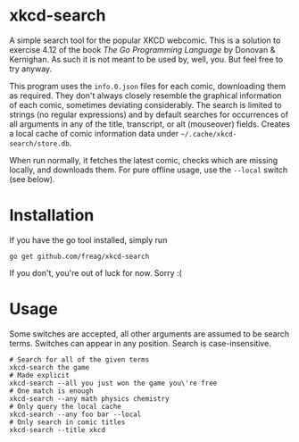 # xkcd-search
A simple search tool for the popular XKCD webcomic. This is a solution to exercise 4.12 of the book *The Go Programming Language* by Donovan & Kernighan. As such it is not meant to be used by, well, you. But feel free to try anyway.

This program uses the `info.0.json` files for each comic, downloading them as required. They don't always closely resemble the graphical information of each comic, sometimes deviating considerably. The search is limited to strings (no regular expressions) and by default searches for occurrences of all arguments in any of the title, transcript, or alt (mouseover) fields. Creates a local cache of comic information data under `~/.cache/xkcd-search/store.db`.

When run normally, it fetches the latest comic, checks which are missing locally, and downloads them. For pure offline usage, use the `--local` switch (see below).

# Installation

If you have the go tool installed, simply run
```
go get github.com/freag/xkcd-search
```
If you don't, you're out of luck for now. Sorry :(

# Usage

Some switches are accepted, all other arguments are assumed to be search terms. Switches can appear in any position. Search is case-insensitive.

```
# Search for all of the given terms
xkcd-search the game
# Made explicit
xkcd-search --all you just won the game you\'re free
# One match is enough
xkcd-search --any math physics chemistry
# Only query the local cache
xkcd-search --any foo bar --local
# Only search in comic titles
xkcd-search --title xkcd
```
